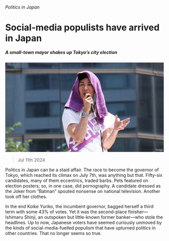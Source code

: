 ###### Politics in Japan

# Social-media populists have arrived in Japan 

##### A small-town mayor shakes up Tokyo’s city election 

![image](images/20240713_ASP502.jpg) 

> Jul 11th 2024 

Politics in Japan can be a staid affair. The race to become the governor of Tokyo, which reached its climax on July 7th, was anything but that. Fifty-six candidates, many of them eccentrics, traded barbs. Pets featured on election posters; so, in one case, did pornography. A candidate dressed as the Joker from “Batman” spouted nonsense on national television. Another took off her clothes. 

In the end Koike Yuriko, the incumbent governor, bagged herself a third term with some 43% of votes. Yet it was the second-place finisher—Ishimaru Shinji, an outspoken but little-known former banker—who stole the headlines. Up to now, Japanese voters have seemed curiously unmoved by the kinds of social-media-fuelled populism that have upturned politics in other countries. That no longer seems so true.

